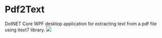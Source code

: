 # Pdf2Text
DotNET Core WPF desktop application for extracting text from a pdf file using itext7 library.
![](testanimation.gif)
